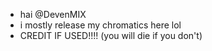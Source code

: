 - hai @DevenMIX
- i mostly release my chromatics here lol
- CREDIT IF USED!!!!
(you will die if you don't)
